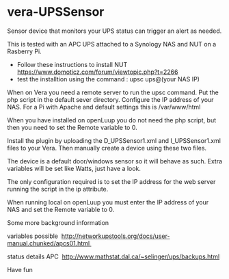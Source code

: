 # vera-UPSSensor
Sensor device that monitors your UPS status can trigger an alert as needed.

This is tested with an APC UPS attached to a Synology NAS and NUT on a Rasberry Pi.
- Follow these instructions to install NUT https://www.domoticz.com/forum/viewtopic.php?t=2266
- test the installtion using the command : upsc ups@(your NAS IP)

When on Vera you need a remote server to run the upsc command. Put the php script in the default sever directory. 
Configure the IP address of your NAS.
For a Pi with Apache and default settings this is /var/www/html 

When you have installed on openLuup you do not need the php script, but then you need to set the Remote variable to 0.

Install the plugin by uploading the D_UPSSensor1.xml and I_UPSSensor1.xml files to your Vera. Then manually create a device using these two files.

The device is a default door/windows sensor so it will behave as such. Extra variables will be set like Watts, just have a look.

The only configuration required is to set the IP address for the web server running the script in the ip attribute.

When running local on openLuup you must enter the IP address of your NAS and set the Remote variable to 0. 

Some more background information 

   variables possible  http://networkupstools.org/docs/user-manual.chunked/apcs01.html 
   
   status details APC  http://www.mathstat.dal.ca/~selinger/ups/backups.html

Have fun
